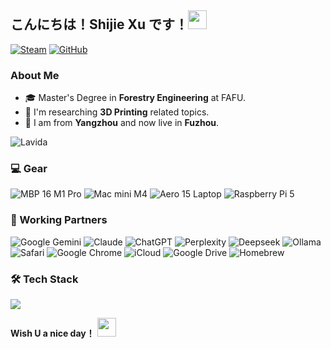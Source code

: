 ## こんにちは！Shijie Xu です！<img src="https://cultofthepartyparrot.com/flags/hd/chinaparrot.gif" width="30" height="30" />

[![Steam](https://img.shields.io/badge/dynamic/json?url=https%3A%2F%2Fapi.swo.moe%2Fstats%2Fsteamgames%2F76561198334047535&query=count&color=0b1a37&label=Steam&labelColor=134375&logo=steam&suffix=+games&cacheSeconds=3600)](https://steamcommunity.com/profiles/76561198334047535) [![GitHub](https://img.shields.io/badge/dynamic/json?url=https%3A%2F%2Fapi.swo.moe%2Fstats%2Fgithub%2Fxsj57&query=count&color=181717&label=GitHub&labelColor=282c34&logo=github&suffix=+follows&cacheSeconds=3600)](https://github.com/xsj57)

### About Me

- 🎓 Master's Degree in **Forestry Engineering** at FAFU.
- 🌲 I'm researching **3D Printing** related topics.
- 🎿 I am from **Yangzhou** and now live in **Fuzhou**.

![Lavida](https://img.shields.io/badge/Volkswagen-Lavida-004C97?style=for-the-badge&logo=volkswagen&logoColor=white)

### 💻 Gear

![MBP 16 M1 Pro](https://img.shields.io/badge/MBP%2016%20M1%20Pro-macOS-000000?logo=apple&logoColor=white)
![Mac mini M4](https://img.shields.io/badge/Mac%20mini%20M4-macOS-000000?logo=apple&logoColor=white)
![Aero 15 Laptop](https://custom-icon-badges.demolab.com/badge/Aero%2015%20Laptop-Windows%2010-0078D6?logo=windows11)
![Raspberry Pi 5](https://img.shields.io/badge/Raspberry%20Pi%205-Pi%20OS-A22846?logo=raspberry-pi&logoColor=white)

### 🤖 Working Partners

![Google Gemini](https://img.shields.io/badge/Google%20Gemini-886FBF?logo=googlegemini&logoColor=fff) ![Claude](https://img.shields.io/badge/Claude-D97757?logo=claude&logoColor=fff) ![ChatGPT](https://img.shields.io/badge/ChatGPT-74aa9c?logo=openai&logoColor=white) ![Perplexity](https://img.shields.io/badge/Perplexity-1FB8CD?logo=perplexity&logoColor=fff) ![Deepseek](https://custom-icon-badges.demolab.com/badge/Deepseek-4D6BFF?logo=deepseek&logoColor=fff) ![Ollama](https://img.shields.io/badge/Ollama-fff?logo=ollama&logoColor=000)
![Safari](https://img.shields.io/badge/Safari-006CFF?logo=safari&logoColor=fff) ![Google Chrome](https://img.shields.io/badge/Google%20Chrome-4285F4?logo=GoogleChrome&logoColor=white) ![iCloud](https://img.shields.io/badge/iCloud-3693F3?logo=icloud&logoColor=fff) ![Google Drive](https://img.shields.io/badge/Google%20Drive-4285F4?logo=googledrive&logoColor=fff) ![Homebrew](https://img.shields.io/badge/Homebrew-FBB040?logo=homebrew&logoColor=fff)

### 🛠️ Tech Stack

<p>
  <a href="https://skillicons.dev">
    <img src="https://skillicons.dev/icons?i=python,cpp,lua,vue,npm,git,github,vscode,neovim,docker,debian,arduino,raspberrypi,apple,gcp,cloudflare,ps,pr,ae,au,autocad,notion,obsidian,md,gmail,linkedin&theme=light&perline=13" />
  </a>
</p>

**Wish U a nice day！** <img src="https://cultofthepartyparrot.com/parrots/hd/hdrparrot.gif" width="30" height="30" />
